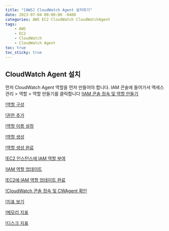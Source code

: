 ```yaml
---
title: "[AWS] CloudWatch Agent 설치하기"
date: 2023-07-04 00:00:00 -0400
categories: AWS EC2 CloudWatch CloudWatchAgent
tags:
    - AWS
    - EC2
    - CloudWatch
    - CloudWatch Agent
toc: true
toc_sticky: true
---
```


## CloudWatch Agent 설치

먼저 CloudWatch Agent 역할을 먼저 만들어야 합니다.
IAM 콘솔에 들어가서 액세스 관리 > 역할 > 역할 만들기를 클릭합니다
[!IAM 콘솔 접속 및 역할 만들기](/assets/2023-07-04-CloudWatch_Agent/2023-07-04-10-33-37.png)

[!역할 구성](/assets/2023-07-04-CloudWatch_Agent/2023-07-04-10-33-55.png)

[!권한 추가](/assets/2023-07-04-CloudWatch_Agent/2023-07-04-10-34-53.png)

[!역할 이름 설정](/assets/2023-07-04-CloudWatch_Agent/2023-07-04-10-35-42.png)

[!역할 생성](/assets/2023-07-04-CloudWatch_Agent/2023-07-04-10-35-54.png)

[!역할 생성 완료](/assets/2023-07-04-CloudWatch_Agent/2023-07-04-10-39-07.png)

[!EC2 인스턴스에 IAM 역할 부여](/assets/2023-07-04-CloudWatch_Agent/2023-07-04-10-39-58.png)

[!IAM 역할 업데이트](/assets/2023-07-04-CloudWatch_Agent/2023-07-04-10-40-17.png)

[!EC2에 IAM 역할 업데이트 완료](/assets/2023-07-04-CloudWatch_Agent/2023-07-04-10-40-30.png)

[!CloudWatch 콘솔 접속 및 CWAgent 확인](/assets/2023-07-04-CloudWatch_Agent/2023-07-04-11-00-24.png)

[!지표 보기](/assets/2023-07-04-CloudWatch_Agent/2023-07-04-11-01-20.png)

[!메모리 지표](/assets/2023-07-04-CloudWatch_Agent/2023-07-04-11-02-16.png)

[!디스크 지표](/assets/2023-07-04-CloudWatch_Agent/2023-07-04-11-02-50.png)